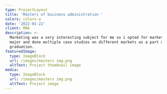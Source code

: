 ```yaml
---
type: ProjectLayout
title: 'Masters of business administration '
colors: colors-a
date: '2022-01-22'
client: MBA
description: >-
  Marketing was a very interesting subject for me so i opted for marketing as my
  major and done multiple case studies on different markets as a part of my post
  graduation.
featuredImage:
  type: ImageBlock
  url: /images/masters img.png
  altText: Project thumbnail image
media:
  type: ImageBlock
  url: /images/masters img.png
  altText: Project image
---
```

